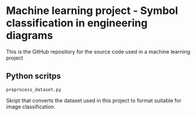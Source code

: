 # Machine learning project - Symbol classification in engineering diagrams

This is the GitHub repository for the source code used in a machine learning project

## Python scritps

`preprocess_dataset.py`

Skript that converts the dataset used in this project to format suitable for image classification.
